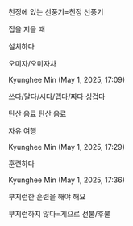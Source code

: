 천정에 있는 선풍기=천정 선풍기

집을 지을 때

설치하다

오미자/오미자차

Kyunghee Min (May 1, 2025, 17:09)

쓰다/달다/시다/맵다/짜다
싱겁다

탄산 음료
탄산 음료

자유 여행

Kyunghee Min (May 1, 2025, 17:29)

훈련하다

Kyunghee Min (May 1, 2025, 17:36)

부지런한 훈련을 해야 해요

부지런하지 않다=게으르
선불/후불